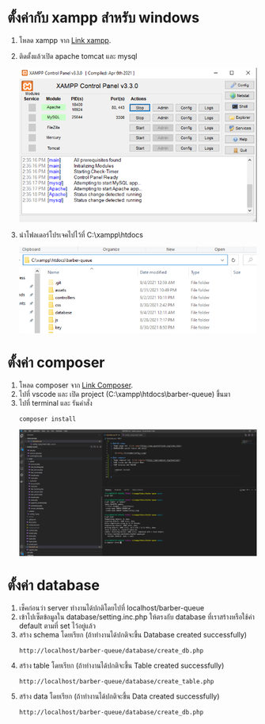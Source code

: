
# ตั้งค่ากับ xampp สำหรับ windows
1. โหลด xampp จาก  [Link xampp](https://www.apachefriends.org/index.html).
2. ติดตั้งแล้วเปิด apache tomcat และ mysql

    ![config_1](/readme/config_1.png)

3. นำโฟลเดอร์โปรเจคไปไว้ที่ C:\xampp\htdocs

    ![config_1](/readme/config_3.png)

# ตั้งค่า composer
1. โหลด composer จาก  [Link Composer](https://getcomposer.org/download/).
2. ไปที่ vscode และ เปิด project (C:\xampp\htdocs\barber-queue) ขึ้นมา
3. ไปที่ terminal และ รันคำสั่ง
    ```
    composer install
    ```
    ![config_2](/readme/config_2.png)

# ตั้งค่า database
1. เช็คก่อนว่า server ทำงานได้ปกติโดยไปที่ localhost/barber-queue
2. เข้าไปเซ็ตข้อมูลใน database/setting.inc.php ให้ตรงกับ database ที่เราสร้างหรือใช้ค่า default ตามที่ set ไว้อยู่แล้ว
3. สร้าง schema โดยเรียก (ถ้าทำงานได้ปกติจะขึ้น Database created successfully)
    ```
    http://localhost/barber-queue/database/create_db.php
    ```
4. สร้าง table โดยเรียก (ถ้าทำงานได้ปกติจะขึ้น Table created successfully)
    ```
    http://localhost/barber-queue/database/create_table.php
    ```
5. สร้าง data โดยเรียก (ถ้าทำงานได้ปกติจะขึ้น Data created successfully)
    ```
    http://localhost/barber-queue/database/create_db.php
    ```